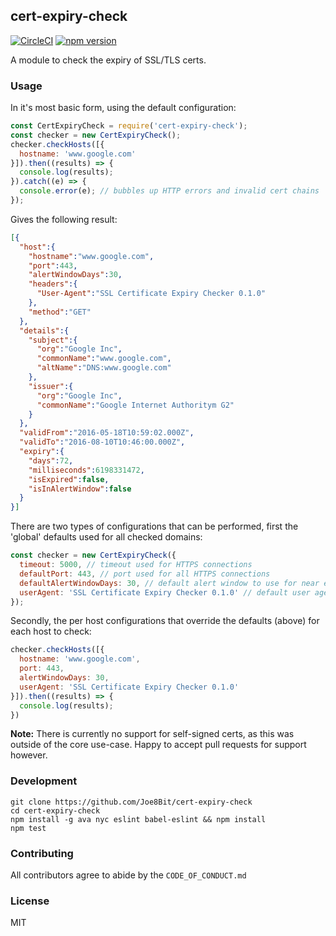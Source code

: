 ## cert-expiry-check

[![CircleCI](https://circleci.com/gh/Joe8Bit/cert-expiry-check.svg?style=svg)](https://circleci.com/gh/Joe8Bit/cert-expiry-check)
[![npm version](https://badge.fury.io/js/cert-expiry-check.svg)](https://badge.fury.io/js/cert-expiry-check)

A module to check the expiry of SSL/TLS certs.

### Usage

In it's most basic form, using the default configuration:

```javascript
const CertExpiryCheck = require('cert-expiry-check');
const checker = new CertExpiryCheck();
checker.checkHosts([{
  hostname: 'www.google.com'
}]).then((results) => {
  console.log(results);
}).catch((e) => {
  console.error(e); // bubbles up HTTP errors and invalid cert chains
});
```

Gives the following result:

```json
[{
  "host":{
    "hostname":"www.google.com",
    "port":443,
    "alertWindowDays":30,
    "headers":{
      "User-Agent":"SSL Certificate Expiry Checker 0.1.0"
    },
    "method":"GET"
  },
  "details":{
    "subject":{
      "org":"Google Inc",
      "commonName":"www.google.com",
      "altName":"DNS:www.google.com"
    },
    "issuer":{
      "org":"Google Inc",
      "commonName":"Google Internet Authoritym G2"
    }
  },
  "validFrom":"2016-05-18T10:59:02.000Z",
  "validTo":"2016-08-10T10:46:00.000Z",
  "expiry":{
    "days":72,
    "milliseconds":6198331472,
    "isExpired":false,
    "isInAlertWindow":false
  }
}]
```

There are two types of configurations that can be performed, first the 'global' defaults used for all checked domains:

```javascript
const checker = new CertExpiryCheck({
  timeout: 5000, // timeout used for HTTPS connections
  defaultPort: 443, // port used for all HTTPS connections
  defaultAlertWindowDays: 30, // default alert window to use for near expiry certs
  userAgent: 'SSL Certificate Expiry Checker 0.1.0' // default user agent to send with requests
});
```

Secondly, the per host configurations that override the defaults (above) for each host to check:

```javascript
checker.checkHosts([{
  hostname: 'www.google.com',
  port: 443,
  alertWindowDays: 30,
  userAgent: 'SSL Certificate Expiry Checker 0.1.0'
}]).then((results) => {
  console.log(results);
})
```

**Note:** There is currently no support for self-signed certs, as this was outside of the core use-case. Happy to accept pull requests for support however.

### Development

```
git clone https://github.com/Joe8Bit/cert-expiry-check
cd cert-expiry-check
npm install -g ava nyc eslint babel-eslint && npm install
npm test
```

### Contributing

All contributors agree to abide by the `CODE_OF_CONDUCT.md`

### License

MIT
